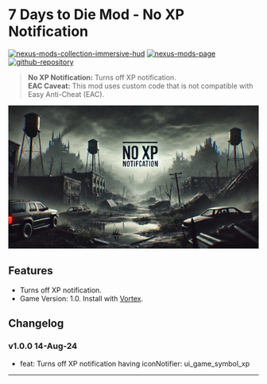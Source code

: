 [//]: # (DO NOT EDIT: This file has been autogenerated, any changes will be overwritten)
# 7 Days to Die Mod - No XP Notification

[![nexus-mods-collection-immersive-hud](https://img.shields.io/badge/Nexus%20Mods%20Collection-Immersive%20HUD%20-orange?style=flat-square&logo=spinrilla)](https://next.nexusmods.com/7daystodie/collections/epfqzi) [![nexus-mods-page](https://img.shields.io/badge/Nexus%20Mod-No%20XP%20Notification%20-orange?style=flat-square&logo=spinrilla)](https://www.nexusmods.com/7daystodie/mods/5760) [![github-repository](https://img.shields.io/badge/GitHub-Repository-green?style=flat-square&logo=github)](https://github.com/rdok/7dtd_no_xp_notification)

> **No XP Notification:** Turns off XP notification.  
> **EAC Caveat:** This mod uses custom code that is not compatible with Easy Anti-Cheat (EAC).

[![No XP Notification Showcase](https://github.com/rdok/7dtd_no_xp_notification/blob/main/documentation/showcase.jpg?raw=true)](https://www.nexusmods.com/7daystodie/mods/5760)

## Features
- Turns off XP notification.
- Game Version: 1.0. Install with [Vortex](https://www.nexusmods.com/about/vortex/).

## Changelog
### v1.0.0 14-Aug-24
- feat: Turns off XP notification having iconNotifier: ui_game_symbol_xp

***

[//]: # (DO NOT EDIT: This file has been autogenerated, any changes will be overwritten)
